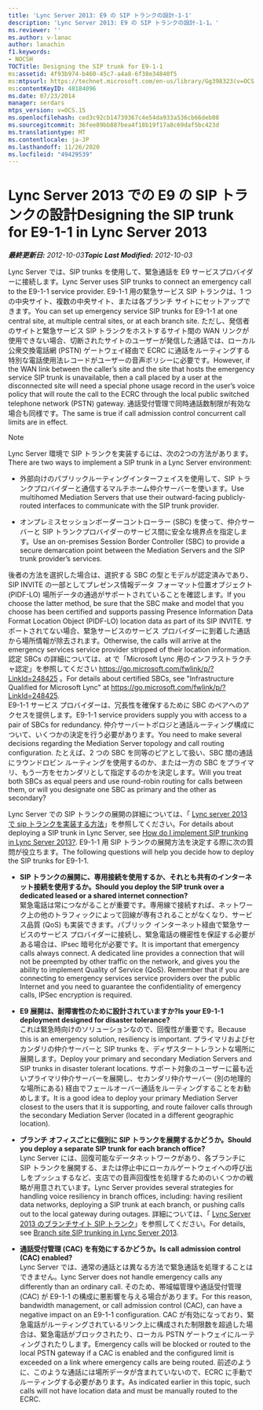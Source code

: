 ```yaml
---
title: 'Lync Server 2013: E9 の SIP トランクの設計-1-1'
description: 'Lync Server 2013: E9 の SIP トランクの設計-1-1。'
ms.reviewer: ''
ms.author: v-lanac
author: lanachin
f1.keywords:
- NOCSH
TOCTitle: Designing the SIP trunk for E9-1-1
ms:assetid: 4f93b974-b460-45c7-a4a8-6f38e34840f5
ms:mtpsurl: https://technet.microsoft.com/en-us/library/Gg398323(v=OCS.15)
ms:contentKeyID: 48184096
ms.date: 07/23/2014
manager: serdars
mtps_version: v=OCS.15
ms.openlocfilehash: ced3c92cb14739367c4e54da933a536cb66deb08
ms.sourcegitcommit: 36fee89bb887bea4f18b19f17a8c69daf5bc423d
ms.translationtype: MT
ms.contentlocale: ja-JP
ms.lasthandoff: 11/26/2020
ms.locfileid: "49429539"
---
```

# <a name="designing-the-sip-trunk-for-e9-1-1-in-lync-server-2013"></a><span data-ttu-id="4eb22-103">Lync Server 2013 での E9 の SIP トランクの設計</span><span class="sxs-lookup"><span data-stu-id="4eb22-103">Designing the SIP trunk for E9-1-1 in Lync Server 2013</span></span>

<div data-xmlns="http://www.w3.org/1999/xhtml">

<div class="topic" data-xmlns="http://www.w3.org/1999/xhtml" data-msxsl="urn:schemas-microsoft-com:xslt" data-cs="https://msdn.microsoft.com/">

<div data-asp="https://msdn2.microsoft.com/asp">



</div>

<div id="mainSection">

<div id="mainBody"><span data-ttu-id="4eb22-104">

<span> </span></span><span class="sxs-lookup"><span data-stu-id="4eb22-104">

<span> </span></span></span>

<span data-ttu-id="4eb22-105">_**最終更新日:** 2012-10-03_</span><span class="sxs-lookup"><span data-stu-id="4eb22-105">_**Topic Last Modified:** 2012-10-03_</span></span>

<span data-ttu-id="4eb22-106">Lync Server では、SIP trunks を使用して、緊急通話を E9 サービスプロバイダーに接続します。</span><span class="sxs-lookup"><span data-stu-id="4eb22-106">Lync Server uses SIP trunks to connect an emergency call to the E9-1-1 service provider.</span></span> <span data-ttu-id="4eb22-107">E9-1-1 用の緊急サービス SIP トランクは、1 つの中央サイト、複数の中央サイト、または各ブランチ サイトにセットアップできます。</span><span class="sxs-lookup"><span data-stu-id="4eb22-107">You can set up emergency service SIP trunks for E9-1-1 at one central site, at multiple central sites, or at each branch site.</span></span> <span data-ttu-id="4eb22-108">ただし、発信者のサイトと緊急サービス SIP トランクをホストするサイト間の WAN リンクが使用できない場合、切断されたサイトのユーザーが発信した通話では、ローカル公衆交換電話網 (PSTN) ゲートウェイ経由で ECRC に通話をルーティングする特別な電話使用法レコードがユーザーの音声ポリシーに必要です。</span><span class="sxs-lookup"><span data-stu-id="4eb22-108">However, if the WAN link between the caller’s site and the site that hosts the emergency service SIP trunk is unavailable, then a call placed by a user at the disconnected site will need a special phone usage record in the user’s voice policy that will route the call to the ECRC through the local public switched telephone network (PSTN) gateway.</span></span> <span data-ttu-id="4eb22-109">通話受付管理で同時通話数制限が有効な場合も同様です。</span><span class="sxs-lookup"><span data-stu-id="4eb22-109">The same is true if call admission control concurrent call limits are in effect.</span></span>

<div>


> [!NOTE]  
> <span data-ttu-id="4eb22-110">Lync Server 環境で SIP トランクを実装するには、次の2つの方法があります。</span><span class="sxs-lookup"><span data-stu-id="4eb22-110">There are two ways to implement a SIP trunk in a Lync Server environment:</span></span> 
> <UL>
> <LI>
> <P><span data-ttu-id="4eb22-111">外部向けのパブリックルーティングインターフェイスを使用して、SIP トランクプロバイダーと通信するマルチホーム仲介サーバーを使います。</span><span class="sxs-lookup"><span data-stu-id="4eb22-111">Use multihomed Mediation Servers that use their outward-facing publicly-routed interfaces to communicate with the SIP trunk provider.</span></span></P>
> <LI>
> <P><span data-ttu-id="4eb22-112">オンプレミスセッションボーダーコントローラー (SBC) を使って、仲介サーバーと SIP トランクプロバイダーのサービス間に安全な境界点を指定します。</span><span class="sxs-lookup"><span data-stu-id="4eb22-112">Use an on-premises Session Border Controller (SBC) to provide a secure demarcation point between the Mediation Servers and the SIP trunk provider’s services.</span></span></P></LI></UL><span data-ttu-id="4eb22-113">後者の方法を選択した場合は、選択する SBC の型とモデルが認定済みであり、SIP INVITE の一部としてプレゼンス情報データ フォーマット位置オブジェクト (PIDF-LO) 場所データの通過がサポートされていることを確認します。</span><span class="sxs-lookup"><span data-stu-id="4eb22-113">If you choose the latter method, be sure that the SBC make and model that you choose has been certified and supports passing Presence Information Data Format Location Object (PIDF-LO) location data as part of its SIP INVITE.</span></span> <span data-ttu-id="4eb22-114">サポートされてない場合、緊急サービスのサービス プロバイダーに到着した通話から場所情報が除去されます。</span><span class="sxs-lookup"><span data-stu-id="4eb22-114">Otherwise, the calls will arrive at the emergency services service provider stripped of their location information.</span></span> <span data-ttu-id="4eb22-115">認定 SBCs の詳細については、at で「Microsoft Lync 用のインフラストラクチャ認定」を参照してください <A href="https://go.microsoft.com/fwlink/p/?linkid=248425">https://go.microsoft.com/fwlink/p/?LinkId=248425</A> 。</span><span class="sxs-lookup"><span data-stu-id="4eb22-115">For details about certified SBCs, see "Infrastructure Qualified for Microsoft Lync" at <A href="https://go.microsoft.com/fwlink/p/?linkid=248425">https://go.microsoft.com/fwlink/p/?LinkId=248425</A>.</span></span><BR><span data-ttu-id="4eb22-116">E9-1-1 サービス プロバイダーは、冗長性を確保するために SBC のペアへのアクセスを提供します。</span><span class="sxs-lookup"><span data-stu-id="4eb22-116">E9-1-1 service providers supply you with access to a pair of SBCs for redundancy.</span></span> <span data-ttu-id="4eb22-117">仲介サーバートポロジと通話ルーティング構成について、いくつかの決定を行う必要があります。</span><span class="sxs-lookup"><span data-stu-id="4eb22-117">You need to make several decisions regarding the Mediation Server topology and call routing configuration.</span></span> <span data-ttu-id="4eb22-118">たとえば、2 つの SBC を同等のピアとして扱い、SBC 間の通話にラウンドロビン ルーティングを使用するのか、または一方の SBC をプライマリ、もう一方をセカンダリとして指定するのかを決定します。</span><span class="sxs-lookup"><span data-stu-id="4eb22-118">Will you treat both SBCs as equal peers and use round-robin routing for calls between them, or will you designate one SBC as primary and the other as secondary?</span></span>



</div>

<span data-ttu-id="4eb22-119">Lync Server での SIP トランクの展開の詳細については、「 [Lync server 2013 で sip トランクを実装する方法](lync-server-2013-how-do-i-implement-sip-trunking.md)」を参照してください。</span><span class="sxs-lookup"><span data-stu-id="4eb22-119">For details about deploying a SIP trunk in Lync Server, see [How do I implement SIP trunking in Lync Server 2013?](lync-server-2013-how-do-i-implement-sip-trunking.md).</span></span> <span data-ttu-id="4eb22-120">E9-1-1 用 SIP トランクの展開方法を決定する際に次の質問が役立ちます。</span><span class="sxs-lookup"><span data-stu-id="4eb22-120">The following questions will help you decide how to deploy the SIP trunks for E9-1-1.</span></span>

  - <span data-ttu-id="4eb22-121">**SIP トランクの展開に、専用接続を使用するか、それとも共有のインターネット接続を使用するか。**</span><span class="sxs-lookup"><span data-stu-id="4eb22-121">**Should you deploy the SIP trunk over a dedicated leased or a shared internet connection?**</span></span>  
    <span data-ttu-id="4eb22-p105">緊急電話は常につながることが重要です。専用線で接続すれば、ネットワーク上の他のトラフィックによって回線が専有されることがなくなり、サービス品質 (QoS) も実装できます。パブリック インターネット経由で緊急サービスのサービス プロバイダーに接続し、緊急電話の機密性を保証する必要がある場合は、IPsec 暗号化が必要です。</span><span class="sxs-lookup"><span data-stu-id="4eb22-p105">It is important that emergency calls always connect. A dedicated line provides a connection that will not be preempted by other traffic on the network, and gives you the ability to implement Quality of Service (QoS). Remember that if you are connecting to emergency services service providers over the public Internet and you need to guarantee the confidentiality of emergency calls, IPSec encryption is required.</span></span>

<!-- end list -->

  - <span data-ttu-id="4eb22-125">**E9 展開は、耐障害性のために設計されていますか?**</span><span class="sxs-lookup"><span data-stu-id="4eb22-125">**Is your E9-1-1 deployment designed for disaster tolerance?**</span></span>  
    <span data-ttu-id="4eb22-126">これは緊急時向けのソリューションなので、回復性が重要です。</span><span class="sxs-lookup"><span data-stu-id="4eb22-126">Because this is an emergency solution, resiliency is important.</span></span> <span data-ttu-id="4eb22-127">プライマリおよびセカンダリの仲介サーバーと SIP trunks を、ディザスタートレラントな場所に展開します。</span><span class="sxs-lookup"><span data-stu-id="4eb22-127">Deploy your primary and secondary Mediation Servers and SIP trunks in disaster tolerant locations.</span></span> <span data-ttu-id="4eb22-128">サポート対象のユーザーに最も近いプライマリ仲介サーバーを展開し、セカンダリ仲介サーバー (別の地理的な場所にある) 経由でフェールオーバー通話をルーティングすることをお勧めします。</span><span class="sxs-lookup"><span data-stu-id="4eb22-128">It is a good idea to deploy your primary Mediation Server closest to the users that it is supporting, and route failover calls through the secondary Mediation Server (located in a different geographic location).</span></span>

<!-- end list -->

  - <span data-ttu-id="4eb22-129">**ブランチ オフィスごとに個別に SIP トランクを展開するかどうか。**</span><span class="sxs-lookup"><span data-stu-id="4eb22-129">**Should you deploy a separate SIP trunk for each branch office?**</span></span>  
    <span data-ttu-id="4eb22-130">Lync Server には、回復可能なデータネットワークがあり、各ブランチに SIP トランクを展開する、または停止中にローカルゲートウェイへの呼び出しをプッシュするなど、支店での音声回復性を処理するためのいくつかの戦略が用意されています。</span><span class="sxs-lookup"><span data-stu-id="4eb22-130">Lync Server provides several strategies for handling voice resiliency in branch offices, including: having resilient data networks, deploying a SIP trunk at each branch, or pushing calls out to the local gateway during outages.</span></span> <span data-ttu-id="4eb22-131">詳細については、「 [Lync Server 2013 のブランチサイト SIP トランク](lync-server-2013-branch-site-sip-trunking.md)」を参照してください。</span><span class="sxs-lookup"><span data-stu-id="4eb22-131">For details, see [Branch site SIP trunking in Lync Server 2013](lync-server-2013-branch-site-sip-trunking.md).</span></span>

<!-- end list -->

  - <span data-ttu-id="4eb22-132">**通話受付管理 (CAC) を有効にするかどうか。**</span><span class="sxs-lookup"><span data-stu-id="4eb22-132">**Is call admission control (CAC) enabled?**</span></span>  
    <span data-ttu-id="4eb22-133">Lync Server では、通常の通話とは異なる方法で緊急通話を処理することはできません。</span><span class="sxs-lookup"><span data-stu-id="4eb22-133">Lync Server does not handle emergency calls any differently than an ordinary call.</span></span> <span data-ttu-id="4eb22-134">そのため、帯域幅管理や通話受付管理 (CAC) が E9-1-1 の構成に悪影響を与える場合があります。</span><span class="sxs-lookup"><span data-stu-id="4eb22-134">For this reason, bandwidth management, or call admission control (CAC), can have a negative impact on an E9-1-1 configuration.</span></span> <span data-ttu-id="4eb22-135">CAC が有効になっており、緊急電話がルーティングされているリンク上に構成された制限数を超過した場合は、緊急電話がブロックされたり、ローカル PSTN ゲートウェイにルーティングされたりします。</span><span class="sxs-lookup"><span data-stu-id="4eb22-135">Emergency calls will be blocked or routed to the local PSTN gateway if a CAC is enabled and the configured limit is exceeded on a link where emergency calls are being routed.</span></span> <span data-ttu-id="4eb22-136">前述のように、このような通話には場所データが含まれていないので、ECRC に手動でルーティングする必要があります。</span><span class="sxs-lookup"><span data-stu-id="4eb22-136">As indicated earlier in this topic, such calls will not have location data and must be manually routed to the ECRC.</span></span>

<span data-ttu-id="4eb22-137"></div>

<span> </span>

</div>

</div>

</span><span class="sxs-lookup"><span data-stu-id="4eb22-137"></div>

<span> </span>

</div>

</div>

</span></span></div>

